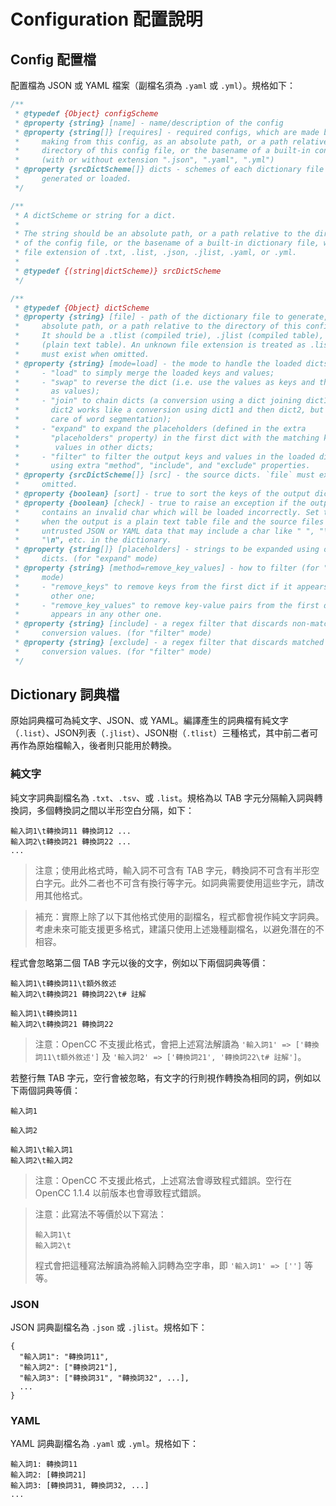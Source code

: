 # Configuration 配置說明

## Config 配置檔

配置檔為 JSON 或 YAML 檔案（副檔名須為 `.yaml` 或 `.yml`）。規格如下：

```javascript
/**
 * @typedef {Object} configScheme
 * @property {string} [name] - name/description of the config
 * @property {string[]} [requires] - required configs, which are made before
 *     making from this config, as an absolute path, or a path relative to the
 *     directory of this config file, or the basename of a built-in config file
 *     (with or without extension ".json", ".yaml", ".yml")
 * @property {srcDictScheme[]} dicts - schemes of each dictionary file to be
 *     generated or loaded.
 */

/**
 * A dictScheme or string for a dict.
 *
 * The string should be an absolute path, or a path relative to the directory
 * of the config file, or the basename of a built-in dictionary file, with a
 * file extension of .txt, .list, .json, .jlist, .yaml, or .yml.
 *
 * @typedef {(string|dictScheme)} srcDictScheme
 */

/**
 * @typedef {Object} dictScheme
 * @property {string} [file] - path of the dictionary file to generate, as an
 *     absolute path, or a path relative to the directory of this config file.
 *     It should be a .tlist (compiled trie), .jlist (compiled table), or .list
 *     (plain text table). An unknown file extension is treated as .list. `src`
 *     must exist when omitted.
 * @property {string} [mode=load] - the mode to handle the loaded dicts.
 *     - "load" to simply merge the loaded keys and values;
 *     - "swap" to reverse the dict (i.e. use the values as keys and the keys
 *       as values);
 *     - "join" to chain dicts (a conversion using a dict joining dict1 and
 *       dict2 works like a conversion using dict1 and then dict2, but takes
 *       care of word segmentation);
 *     - "expand" to expand the placeholders (defined in the extra
 *       "placeholders" property) in the first dict with the matching key and
 *        values in other dicts;
 *     - "filter" to filter the output keys and values in the loaded dicts
 *       using extra "method", "include", and "exclude" properties.
 * @property {srcDictScheme[]} [src] - the source dicts. `file` must exist when
 *     omitted.
 * @property {boolean} [sort] - true to sort the keys of the output dictionary.
 * @property {boolean} [check] - true to raise an exception if the output
 *     contains an invalid char which will be loaded incorrectly. Set this
 *     when the output is a plain text table file and the source files contain
 *     untrusted JSON or YAML data that may include a char like " ", "\t",
 *     "\n", etc. in the dictionary.
 * @property {string[]} [placeholders] - strings to be expanded using other
 *     dicts. (for "expand" mode)
 * @property {string} [method=remove_key_values] - how to filter (for "filter"
 *     mode)
 *     - "remove_keys" to remove keys from the first dict if it appears in any
 *       other one;
 *     - "remove_key_values" to remove key-value pairs from the first dict if it
 *       appears in any other one.
 * @property {string} [include] - a regex filter that discards non-matched
 *     conversion values. (for "filter" mode)
 * @property {string} [exclude] - a regex filter that discards matched
 *     conversion values. (for "filter" mode)
 */
```

## Dictionary 詞典檔

原始詞典檔可為純文字、JSON、或 YAML。編譯產生的詞典檔有純文字（`.list`）、JSON列表（`.jlist`）、JSON樹（`.tlist`）三種格式，其中前二者可再作為原始檔輸入，後者則只能用於轉換。

### 純文字

純文字詞典副檔名為 `.txt`、`.tsv`、或 `.list`。規格為以 TAB 字元分隔輸入詞與轉換詞，多個轉換詞之間以半形空白分隔，如下：

```
輸入詞1\t轉換詞11 轉換詞12 ...
輸入詞2\t轉換詞21 轉換詞22 ...
...
```

> 注意；使用此格式時，輸入詞不可含有 TAB 字元，轉換詞不可含有半形空白字元。此外二者也不可含有換行等字元。如詞典需要使用這些字元，請改用其他格式。

> 補充：實際上除了以下其他格式使用的副檔名，程式都會視作純文字詞典。考慮未來可能支援更多格式，建議只使用上述幾種副檔名，以避免潛在的不相容。

程式會忽略第二個 TAB 字元以後的文字，例如以下兩個詞典等價：

```
輸入詞1\t轉換詞11\t額外敘述
輸入詞2\t轉換詞21 轉換詞22\t# 註解
```

```
輸入詞1\t轉換詞11
輸入詞2\t轉換詞21 轉換詞22
```

> 注意：OpenCC 不支援此格式，會把上述寫法解讀為 `'輸入詞1' => ['轉換詞11\t額外敘述']` 及 `'輸入詞2' => ['轉換詞21', '轉換詞22\t# 註解']`。

若整行無 TAB 字元，空行會被忽略，有文字的行則視作轉換為相同的詞，例如以下兩個詞典等價：

```
輸入詞1

輸入詞2
```

```
輸入詞1\t輸入詞1
輸入詞2\t輸入詞2
```

> 注意：OpenCC 不支援此格式，上述寫法會導致程式錯誤。空行在 OpenCC 1.1.4 以前版本也會導致程式錯誤。

> 注意：此寫法不等價於以下寫法：
>
> ```
> 輸入詞1\t
> 輸入詞2\t
> ```
>
> 程式會把這種寫法解讀為將輸入詞轉為空字串，即 `'輸入詞1' => ['']` 等等。


### JSON

JSON 詞典副檔名為 `.json` 或 `.jlist`。規格如下：

```
{
  "輸入詞1": "轉換詞11",
  "輸入詞2": ["轉換詞21"],
  "輸入詞3": ["轉換詞31", "轉換詞32", ...],
  ...
}
```

### YAML

YAML 詞典副檔名為 `.yaml` 或 `.yml`。規格如下：

```
輸入詞1: 轉換詞11
輸入詞2: [轉換詞21]
輸入詞3: [轉換詞31, 轉換詞32, ...]
...
```
